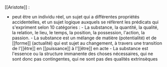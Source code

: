 [[Aristote]] : 
- peut être un individu réel, un sujet qui a différentes propriétés accidentelles, et un sujet logique auxquels se réfèrent les prédicats qui s'expriment selon 10 catégories :
      - La substance, la quantité, la qualité, la relation, le lieu, le temps, la position, la possession, l'action, la passion.
        - La substance est un mélange de matière (potentialité) et de [[forme]] (actualité) qui est sujet au changement, à travers une transition de l'[[être]] en [[puissance]] à l'[[être]] en acte
        - La substance est l'essence ou la structure immanente des choses nécessaires, qui ne sont donc pas contingentes, qui ne sont pas des qualités extrinsèques